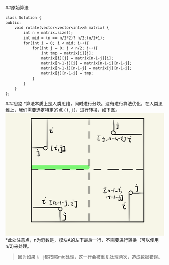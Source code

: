 ##原始算法
```
class Solution {
public:
    void rotate(vector<vector<int>>& matrix) {
        int n = matrix.size();
        int mid = (n == n/2*2)? n/2:(n/2+1);
        for(int i = 0; i < mid; i++){
            for(int j = 0; j < n/2; j++){
                int tmp = matrix[i][j];
                matrix[i][j] = matrix[n-1-j][i];
                matrix[n-1-j][i] = matrix[n-1-i][n-1-j];
                matrix[n-1-i][n-1-j] = matrix[j][n-1-i];
                matrix[j][n-1-i] = tmp;
            }
        }
    }
};
```
###思路
*算法本质上是人类思维，同时进行分块。没有进行算法优化，在人类思维上，我们需要选定特定的点 ( i , j )，进行转换，如下图。
![img](./image/1.png)
*此处注意点，n为奇数是，模块A的左下最后一行，不需要进行转换（可以使用n/2)来处理。
>因为如果 i， j都按照mid处理，这一行会被重复处理两次，造成数据错误。

